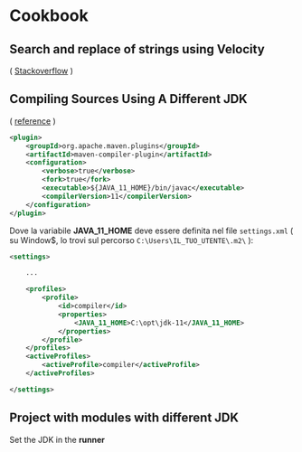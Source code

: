 
# Cookbook

## Search and replace of strings using Velocity

( [Stackoverflow](https://stackoverflow.com/questions/2196394/full-search-and-replace-of-strings-in-source-files-when-copying-resources) )


## Compiling Sources Using A Different JDK
( [reference](https://maven.apache.org/plugins/maven-compiler-plugin/examples/compile-using-different-jdk.html) )

```xml
<plugin>
    <groupId>org.apache.maven.plugins</groupId>
    <artifactId>maven-compiler-plugin</artifactId>
    <configuration>
        <verbose>true</verbose>
        <fork>true</fork>
        <executable>${JAVA_11_HOME}/bin/javac</executable>
        <compilerVersion>11</compilerVersion>
    </configuration>
</plugin>
```

Dove la variabile **JAVA_11_HOME** deve essere definita nel file `settings.xml` ( su Window$, lo trovi sul percorso `C:\Users\IL_TUO_UTENTE\.m2\` ):

```xml
<settings>

    ...

    <profiles>
        <profile>
            <id>compiler</id>
            <properties>
                <JAVA_11_HOME>C:\opt\jdk-11</JAVA_11_HOME>
            </properties>
        </profile>
    </profiles>
    <activeProfiles>
        <activeProfile>compiler</activeProfile>
    </activeProfiles>

</settings>
```


## Project with modules with different JDK

Set the JDK in the **runner**

